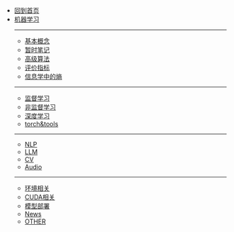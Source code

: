 - [回到首页](/)
- [机器学习](ML/)
  - ---
  - [基本概念](ML/基本概念)
  - [暂时笔记](ML/tmp_note/)
  - [高级算法](ML/高级/)
  - [评价指标](ML/metric)
  - [信息学中的熵](ML/信息学中的熵)
  - ---
  - [监督学习](ML/监督学习/)
  - [非监督学习](ML/非监督学习/)
  - [深度学习](ML/深度学习/)
  - [torch&tools](ML/torch/)
  - ---
  - [NLP](ML/NLP/)
  - [LLM](ML/llm)
  - [CV](ML/CV/)
  - [Audio](ML/Audio/)
  - ---
  - [环境相关](ML/env)
  - [CUDA相关](ML/cuda)
  - [模型部署](ML/deploy)
  - [News](ML/News)
  - [OTHER](ML/other)
